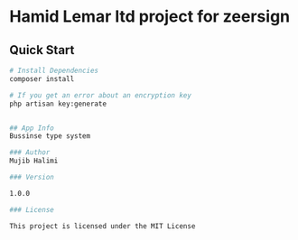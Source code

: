 # Hamid Lemar ltd project for zeersign


## Quick Start

``` bash
# Install Dependencies
composer install

# If you get an error about an encryption key
php artisan key:generate


## App Info
Bussinse type system

### Author
Mujib Halimi

### Version

1.0.0

### License

This project is licensed under the MIT License
